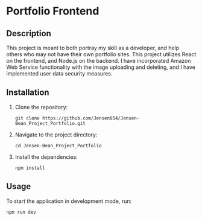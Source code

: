 # Portfolio Frontend

## Description

This project is meant to both portray my skill as a developer, and help others who may not have their own portfolio sites. This project utilizes React on the frontend, and Node.js on the backend. I have incorporated Amazon Web Service functionality with the image uploading and deleting, and I have implemented user data security measures.

## Installation

1. Clone the repository:

   ```
   git clone https://github.com/Jensen654/Jensen-Bean_Project_Portfolio.git
   ```

2. Navigate to the project directory:

   ```
   cd Jensen-Bean_Project_Portfolio
   ```

3. Install the dependencies:
   ```
   npm install
   ```

## Usage

To start the application in development mode, run:

```
npm run dev
```
